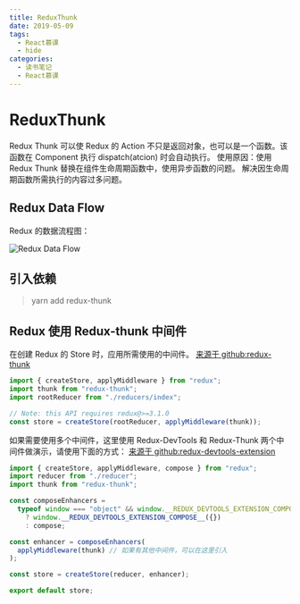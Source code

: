 ```yaml
---
title: ReduxThunk
date: 2019-05-09
tags:
  - React慕课
  - hide
categories:
  - 读书笔记
  - React慕课
---
```


# ReduxThunk

Redux Thunk 可以使 Redux 的 Action 不只是返回对象，也可以是一个函数。该函数在 Component 执行 dispatch(atcion) 时会自动执行。
使用原因：使用 Redux Thunk 替换在组件生命周期函数中，使用异步函数的问题。
解决因生命周期函数所需执行的内容过多问题。

## Redux Data Flow

Redux 的数据流程图：

![Redux Data Flow](https://koral-home.oss-cn-beijing.aliyuncs.com/blog/ReduxDataFlow.jpg)

## 引入依赖

> yarn add redux-thunk

## Redux 使用 Redux-thunk 中间件

在创建 Redux 的 Store 时，应用所需使用的中间件。
[来源于 github:redux-thunk](https://github.com/reduxjs/redux-thunk#installation)

```js
import { createStore, applyMiddleware } from "redux";
import thunk from "redux-thunk";
import rootReducer from "./reducers/index";

// Note: this API requires redux@>=3.1.0
const store = createStore(rootReducer, applyMiddleware(thunk));
```

如果需要使用多个中间件，这里使用 Redux-DevTools 和 Redux-Thunk 两个中间件做演示，请使用下面的方式：
[来源于 github:redux-devtools-extension](https://github.com/zalmoxisus/redux-devtools-extension#12-advanced-store-setup)

```js
import { createStore, applyMiddleware, compose } from "redux";
import reducer from "./reducer";
import thunk from "redux-thunk";

const composeEnhancers =
  typeof window === "object" && window.__REDUX_DEVTOOLS_EXTENSION_COMPOSE__
    ? window.__REDUX_DEVTOOLS_EXTENSION_COMPOSE__({})
    : compose;

const enhancer = composeEnhancers(
  applyMiddleware(thunk) // 如果有其他中间件，可以在这里引入
);

const store = createStore(reducer, enhancer);

export default store;
```
